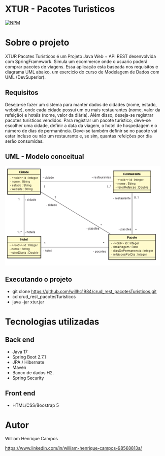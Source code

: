 # XTUR - Pacotes Turisticos 
[![NPM](https://img.shields.io/npm/l/react)](https://github.com/devsuperior/sds1-wmazoni/blob/master/LICENSE) 

# Sobre o projeto

XTUR Pacotes Turisticos é um Projeto Java Web + API REST desenvolvida com SpringFramework. Simula um ecommerce onde o usuario poderá comprar pacotes de viagens. Essa aplicação esta baseada nos requisitos e diagrama UML abaixo, um exercicio do curso de Modelagem de Dados com UML (DevSuperior).

## Requisitos
Deseja-se fazer um sistema para manter dados de cidades (nome, estado, website), onde
cada cidade possui um ou mais restaurantes (nome, valor da refeição) e hotéis (nome, valor da diária).
Além disso, deseja-se registrar pacotes turísticos vendidos. Para registrar um pacote turístico, deve-se
escolher uma cidade, definir a data da viagem, o hotel de hospedagem e o número de dias de
permanência. Deve-se também definir se no pacote vai estar incluso ou não um restaurante e, se sim,
quantas refeições por dia serão consumidas.

## UML - Modelo conceitual
![Mobile 1](crud_rest_pacotesTuristicos.png)

## Executando o projeto
- git clone https://github.com/willhc1984/crud_rest_pacotesTuristicos.git
- cd crud_rest_pacotesTuristicos
- java -jar xtur.jar

# Tecnologias utilizadas
## Back end
- Java 17
- Spring Boot 2.7.1
- JPA / Hibernate
- Maven
- Banco de dados H2.
- Spring Security

## Front end
- HTML/CSS/Boostrap 5

# Autor

William Henrique Campos

https://www.linkedin.com/in/william-henrique-campos-98568813a/

